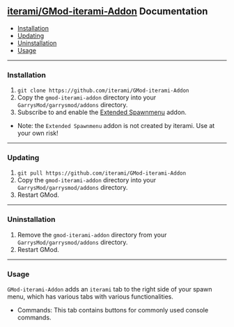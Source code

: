 [iterami/GMod-iterami-Addon](https://github.com/iterami/GMod-iterami-Addon) Documentation
-----------------------------------------------------------------------------------------

* [Installation](#installation)
* [Updating](#updating)
* [Uninstallation](#uninnstallation)
* [Usage](#usage)

---

### Installation

1. `git clone https://github.com/iterami/GMod-iterami-Addon`
2. Copy the `gmod-iterami-addon` directory into your `GarrysMod/garrysmod/addons` directory.
3. Subscribe to and enable the [Extended Spawnmenu](https://steamcommunity.com/sharedfiles/filedetails/?id=104603291) addon.
  * Note: the `Extended Spawnmenu` addon is not created by iterami. Use at your own risk!

---

### Updating


1. `git pull https://github.com/iterami/GMod-iterami-Addon`
2. Copy the `gmod-iterami-addon` directory into your `GarrysMod/garrysmod/addons` directory.
3. Restart GMod.

---

### Uninstallation

1. Remove the `gmod-iterami-addon` directory from your `GarrysMod/garrysmod/addons` directory.
2. Restart GMod.

---

### Usage

`GMod-iterami-Addon` adds an `iterami` tab to the right side of your spawn menu, which has various tabs with various functionalities.

* Commands: This tab contains buttons for commonly used console commands.
